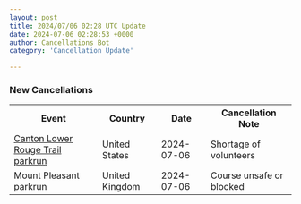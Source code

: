 ```yaml
---
layout: post
title: 2024/07/06 02:28 UTC Update
date: 2024-07-06 02:28:53 +0000
author: Cancellations Bot
category: 'Cancellation Update'

---
```


<h3>New Cancellations</h3>
<div class='hscrollable'>
<table style='width: 100%'>
    <tr>
        <th>Event</th>
        <th>Country</th>
        <th>Date</th>
        <th>Cancellation Note</th>
    </tr>
    <tr>
        <td><a href="https://www.parkrun.us/cantonlowerrougetrail">Canton Lower Rouge Trail parkrun</a></td>
        <td>United States</td>
        <td>2024-07-06</td>
        <td>Shortage of volunteers</td>
    </tr>
    <tr>
        <td>Mount Pleasant parkrun</td>
        <td>United Kingdom</td>
        <td>2024-07-06</td>
        <td>Course unsafe or blocked</td>
    </tr>
</table>
</div>
